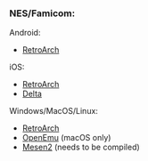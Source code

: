 ### NES/Famicom:

Android:
- [RetroArch](https://www.retroarch.com/?page=platforms)

iOS:
- [RetroArch](https://apps.apple.com/ca/app/retroarch/id6499539433)
- [Delta](https://apps.apple.com/ca/app/delta-game-emulator/id1048524688)

Windows/MacOS/Linux:
- [RetroArch](https://www.retroarch.com/?page=platforms)
- [OpenEmu](https://github.com/OpenEmu/OpenEmu)
(macOS only)
- [Mesen2](https://github.com/SourMesen/Mesen2/) (needs to be compiled)
